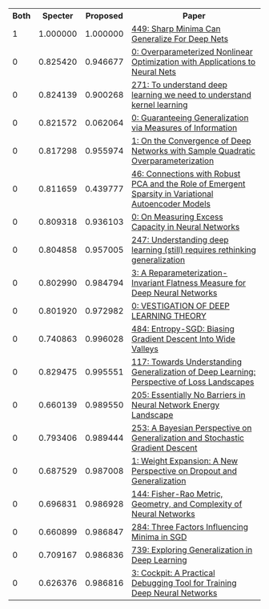 <html><table><tr>
<th>Both</th>
<th>Specter</th>
<th>Proposed</th>
<th>Paper</th>
</tr>
<tr>
<td>1</td>
<td>1.000000</td>
<td>1.000000</td>
<td><a href="https://www.semanticscholar.org/paper/58123025178256279bb060ca5da971b62bc329ee">449: Sharp Minima Can Generalize For Deep Nets</a></td>
</tr>
<tr>
<td>0</td>
<td>0.825420</td>
<td>0.946677</td>
<td><a href="https://www.semanticscholar.org/paper/e4aa5c644ea23a3927694114e4be1f9d4c3f5719">0: Overparameterized Nonlinear Optimization with Applications to Neural Nets</a></td>
</tr>
<tr>
<td>0</td>
<td>0.824139</td>
<td>0.900268</td>
<td><a href="https://www.semanticscholar.org/paper/033f7570be9877c5a4bcbb71f6aec8f95cee3608">271: To understand deep learning we need to understand kernel learning</a></td>
</tr>
<tr>
<td>0</td>
<td>0.821572</td>
<td>0.062064</td>
<td><a href="https://www.semanticscholar.org/paper/37c87a80d02e9058399f3cf03cd7309a3c4f01a6">0: Guaranteeing Generalization via Measures of Information</a></td>
</tr>
<tr>
<td>0</td>
<td>0.817298</td>
<td>0.955974</td>
<td><a href="https://www.semanticscholar.org/paper/84f72096b6d432b9d1bfe4c9bf7c69bfced92bcf">1: On the Convergence of Deep Networks with Sample Quadratic Overparameterization</a></td>
</tr>
<tr>
<td>0</td>
<td>0.811659</td>
<td>0.439777</td>
<td><a href="https://www.semanticscholar.org/paper/ce73e21ad34832bd17648cae483b960fc8c47644">46: Connections with Robust PCA and the Role of Emergent Sparsity in Variational Autoencoder Models</a></td>
</tr>
<tr>
<td>0</td>
<td>0.809318</td>
<td>0.936103</td>
<td><a href="https://www.semanticscholar.org/paper/f077c4f5a6e5d6457ce42bc0c7bd087dfa5f18a0">0: On Measuring Excess Capacity in Neural Networks</a></td>
</tr>
<tr>
<td>0</td>
<td>0.804858</td>
<td>0.957005</td>
<td><a href="https://www.semanticscholar.org/paper/2f65c6ac06bfcd992d4dd75f0099a072f5c3cc8c">247: Understanding deep learning (still) requires rethinking generalization</a></td>
</tr>
<tr>
<td>0</td>
<td>0.802990</td>
<td>0.984794</td>
<td><a href="https://www.semanticscholar.org/paper/4eec1e327baa011b736c8b933fbe83c172ac38d6">3: A Reparameterization-Invariant Flatness Measure for Deep Neural Networks</a></td>
</tr>
<tr>
<td>0</td>
<td>0.801920</td>
<td>0.972982</td>
<td><a href="https://www.semanticscholar.org/paper/67ee4b4272053c30a86a2b8515f6dfe38ccd9e66">0: VESTIGATION OF DEEP LEARNING THEORY</a></td>
</tr>
<tr>
<td>0</td>
<td>0.740863</td>
<td>0.996028</td>
<td><a href="https://www.semanticscholar.org/paper/b6583fe9c9dc52bb129aff4cefc60519349f3b4c">484: Entropy-SGD: Biasing Gradient Descent Into Wide Valleys</a></td>
</tr>
<tr>
<td>0</td>
<td>0.829475</td>
<td>0.995551</td>
<td><a href="https://www.semanticscholar.org/paper/104ef009c1b2fc3b8be95dbb6bb1456631c61f94">117: Towards Understanding Generalization of Deep Learning: Perspective of Loss Landscapes</a></td>
</tr>
<tr>
<td>0</td>
<td>0.660139</td>
<td>0.989550</td>
<td><a href="https://www.semanticscholar.org/paper/2c90d366126a3ccd3c43e47891730650003059da">205: Essentially No Barriers in Neural Network Energy Landscape</a></td>
</tr>
<tr>
<td>0</td>
<td>0.793406</td>
<td>0.989444</td>
<td><a href="https://www.semanticscholar.org/paper/ae4b0b63ff26e52792be7f60bda3ed5db83c1577">253: A Bayesian Perspective on Generalization and Stochastic Gradient Descent</a></td>
</tr>
<tr>
<td>0</td>
<td>0.687529</td>
<td>0.987008</td>
<td><a href="https://www.semanticscholar.org/paper/f0c8ac4ac7720f2844651e5cb7ecb31b3ea199b6">1: Weight Expansion: A New Perspective on Dropout and Generalization</a></td>
</tr>
<tr>
<td>0</td>
<td>0.696831</td>
<td>0.986928</td>
<td><a href="https://www.semanticscholar.org/paper/ecd88d2ef770348e16b807ad5430314dcf219098">144: Fisher-Rao Metric, Geometry, and Complexity of Neural Networks</a></td>
</tr>
<tr>
<td>0</td>
<td>0.660899</td>
<td>0.986847</td>
<td><a href="https://www.semanticscholar.org/paper/f9e6af73d33e7aac3f349bef927fcd666e8e00db">284: Three Factors Influencing Minima in SGD</a></td>
</tr>
<tr>
<td>0</td>
<td>0.709167</td>
<td>0.986836</td>
<td><a href="https://www.semanticscholar.org/paper/d53fb3feeeab07a0d70bf466dd473ec6052ecc07">739: Exploring Generalization in Deep Learning</a></td>
</tr>
<tr>
<td>0</td>
<td>0.626376</td>
<td>0.986816</td>
<td><a href="https://www.semanticscholar.org/paper/e1a49946720cb8fdbd45bd94ccbfb85b06093cfb">3: Cockpit: A Practical Debugging Tool for Training Deep Neural Networks</a></td>
</tr>
</table></html>
